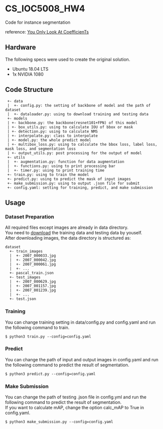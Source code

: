 # CS_IOC5008_HW4
Code for instance segmentation

reference: [You Only Look At CoefficienTs](https://github.com/dbolya/yolact)

## Hardware
The following specs were used to create the original solution.
- Ubuntu 18.04 LTS
- 1x NVIDIA 1080 


## Code Structure
```
 +- data
 |  +- config.py: the setting of backbone of model and the path of dataset
 |  +- dataloader.py: using to download training and testing data
 +- models
 | +- backbone.py: the backbone(resnet101+FPN) of this model
 | +- box_utils.py: using to calculate IOU of bbox or mask
 | +- detection.py: using to calculate NMS
 | +- interpolate.py: class to interpolate
 | +- model.py: the whole predict model
 | +- multibox_loss.py: using to calculate the bbox loss, label loss, mask loss, and segmentation loss
 | +- output_utils.py: post processing for the output of model
 +- utils
 |  +- augmentation.py: function for data augmentation
 |  +- functions.py: using to print processing bar
 |  +- timer.py: using to print training time
 +- train.py: using to train the model
 +- predict.py: using to predict the mask of input images
 +- make_submission.py: using to output .json file for submit
 +- config.yaml: setting for training, predict, and make submission
```

## Usage

### Dataset Preparation
All required files except images are already in data directory. <br>
You need to [download](https://drive.google.com/drive/folders/1fGg03EdBAxjFumGHHNhMrz2sMLLH04FK) the training data and testing data by youself.<br>
After downloading images, the data directory is structured as:
```
dataset
  +- train_images
  |  +- 2007_000033.jpg
  |  +- 2007_000042.jpg
  |  +- 2007_000061.jpg
  |  +- ...
  +- pascal_train.json
  +- test_images
  |  +- 2007_000629.jpg
  |  +- 2007_001157.jpg
  |  +- 2007_001239.jpg
  |  +- ...
  +- test.json
```

### Training
You can change training setting in data/config.py and config.yaml and run the following command to train.
```
$ python3 train.py --config=config.yaml
```


### Predict
You can change the path of input and output images in config.yaml and run the following command to predict the result of segmentation.
```
$ python3 predict.py --config=config.yaml
```

### Make Submission
You can change the path of testing .json file in config.yml and run the following command to predict the result of segmentation. <br>
If you want to calculate mAP, change the option calc_mAP to True in config.yaml.
```
$ python3 make_submission.py --config=config.yaml
```

